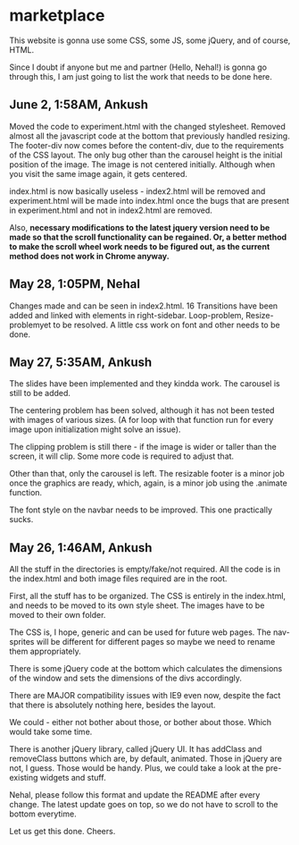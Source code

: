 marketplace
===========

This website is gonna use some CSS, some JS, some jQuery, and of course, HTML.

Since I doubt if anyone but me and partner (Hello, Nehal!) is gonna go through this, I am just going to list the work that needs to be done here.

June 2, 1:58AM, Ankush
-----------------------
Moved the code to experiment.html with the changed stylesheet. Removed almost all the javascript code at the bottom that previously handled resizing. The footer-div now comes before the content-div, due to the requirements of the CSS layout. The only bug other than the carousel height is the initial position of the image. The image is not centered initially. Although when you visit the same image again, it gets centered.

index.html is now basically useless - index2.html will be removed and experiment.html will be made into index.html once the bugs that are present in experiment.html and not in index2.html are removed.

Also, __necessary modifications to the latest jquery version need to be made so that the scroll functionality can be regained. Or, a better method to make the scroll wheel work needs to be figured out, as the current method does not work in Chrome anyway.__

May 28, 1:05PM, Nehal
------------------------
Changes made and can be seen in index2.html. 16 Transitions have been added and linked with elements in right-sidebar. Loop-problem, Resize-problemyet to be resolved. A little css work on font and other needs to be done. 

May 27, 5:35AM, Ankush
------------------------
The slides have been implemented and they kindda work. The carousel is still to be added.

The centering problem has been solved, although it has not been tested with images of various sizes. (A for loop with that function run for every image upon initialization might solve an issue).

The clipping problem is still there - if the image is wider or taller than the screen, it will clip. Some more code is required to adjust that.

Other than that, only the carousel is left. The resizable footer is a minor job once the graphics are ready, which, again, is a minor job using the .animate function.

The font style on the navbar needs to be improved. This one practically sucks.



May 26, 1:46AM, Ankush
-------------------------
All the stuff in the directories is empty/fake/not required. All the code is in the index.html and both image files required are in the root.

First, all the stuff has to be organized. The CSS is entirely in the index.html, and needs to be moved to its own style sheet. The images have to be moved to their own folder.

The CSS is, I hope, generic and can be used for future web pages. The nav-sprites will be different for different pages so maybe we need to rename them appropriately.

There is some jQuery code at the bottom which calculates the dimensions of the window and sets the dimensions of the divs accordingly.

There are MAJOR compatibility issues with IE9 even now, despite the fact that there is absolutely nothing here, besides the layout.

We could - either not bother about those, or bother about those. Which would take some time.

There is another jQuery library, called jQuery UI. It has addClass and removeClass buttons which are, by default, animated. Those in jQuery are not, I guess. Those would be handy. Plus, we could take a look at the pre-existing widgets and stuff.

Nehal, please follow this format and update the README after every change. The latest update goes on top, so we do not have to scroll to the bottom everytime.

Let us get this done. Cheers.
